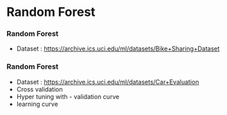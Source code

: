# Random Forest 

### Random Forest
- Dataset : https://archive.ics.uci.edu/ml/datasets/Bike+Sharing+Dataset


### Random Forest
- Dataset : https://archive.ics.uci.edu/ml/datasets/Car+Evaluation
- Cross validation 
- Hyper tuning with - validation curve
- learning curve


